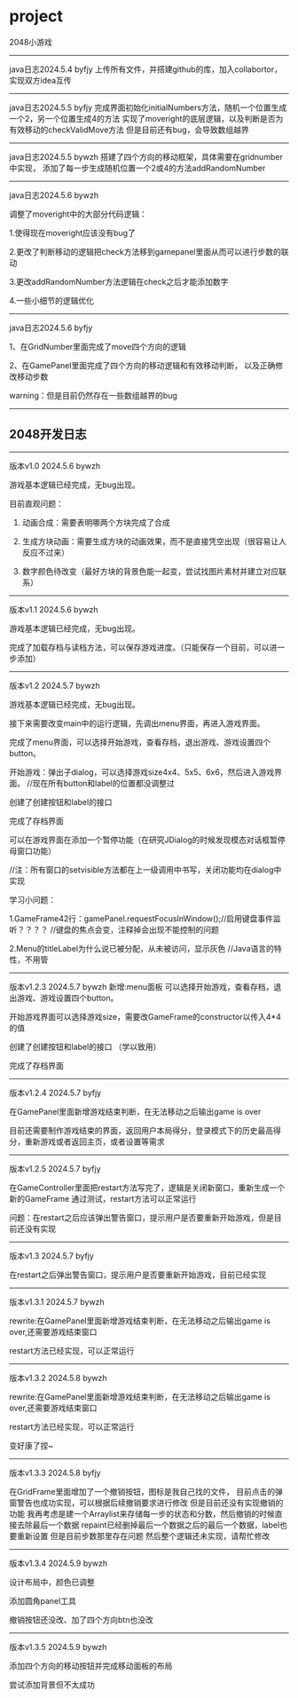# project
2048小游戏
******
java日志2024.5.4 byfjy
上传所有文件，并搭建github的库，加入collabortor，实现双方idea互传
******
java日志2024.5.5 byfjy
完成界面初始化initialNumbers方法，随机一个位置生成一个2，另一个位置生成4的方法
实现了moveright的底层逻辑，以及判断是否为有效移动的checkValidMove方法
但是目前还有bug，会导致数组越界
******
java日志2024.5.5 bywzh
搭建了四个方向的移动框架，具体需要在gridnumber中实现，
添加了每一步生成随机位置一个2或4的方法addRandomNumber
******
java日志2024.5.6 bywzh

调整了moveright中的大部分代码逻辑：

1.使得现在moveright应该没有bug了

2.更改了判断移动的逻辑把check方法移到gamepanel里面从而可以进行步数的联动

3.更改addRandomNumber方法逻辑在check之后才能添加数字

4.一些小细节的逻辑优化
******
java日志2024.5.6 byfjy

1、在GridNumber里面完成了move四个方向的逻辑

2、在GamePanel里面完成了四个方向的移动逻辑和有效移动判断， 以及正确修改移动步数

warning：但是目前仍然存在一些数组越界的bug
******
## 2048开发日志
******
版本v1.0 2024.5.6 bywzh

游戏基本逻辑已经完成，无bug出现。

目前直观问题：

1. 动画合成：需要表明哪两个方块完成了合成

2. 生成方块动画：需要生成方块的动画效果，而不是直接凭空出现（很容易让人反应不过来）

3. 数字颜色待改变（最好方块的背景色能一起变，尝试找图片素材并建立对应联系）
******
版本v1.1 2024.5.6 bywzh

游戏基本逻辑已经完成，无bug出现。

完成了加载存档与读档方法，可以保存游戏进度。（只能保存一个目前，可以进一步添加）

******
版本v1.2 2024.5.7 bywzh

游戏基本逻辑已经完成，无bug出现。

接下来需要改变main中的运行逻辑，先调出menu界面，再进入游戏界面。

完成了menu界面，可以选择开始游戏，查看存档，退出游戏、游戏设置四个button。

开始游戏：弹出子dialog，可以选择游戏size4x4、5x5、6x6，然后进入游戏界面。
//现在所有button和label的位置都没调整过

创建了创建按钮和label的接口 

完成了存档界面

可以在游戏界面在添加一个暂停功能（在研究JDialog的时候发现模态对话框暂停母窗口功能）

//注：所有窗口的setvisible方法都在上一级调用中书写，关闭功能均在dialog中实现

学习小问题：

1.GameFrame42行：gamePanel.requestFocusInWindow();//启用键盘事件监听？？？？
//键盘的焦点会变，注释掉会出现不能控制的问题

2.Menu的titleLabel为什么说已被分配，从未被访问，显示灰色
//Java语言的特性，不用管

******
版本v1.2.3 2024.5.7 bywzh
新增:menu面板
  可以选择开始游戏，查看存档，退出游戏、游戏设置四个button。

开始游戏界面可以选择游戏size，需要改GameFrame的constructor以传入4*4的值

创建了创建按钮和label的接口 （学以致用）

完成了存档界面

******
版本v1.2.4 2024.5.7 byfjy

在GamePanel里面新增游戏结束判断，在无法移动之后输出game is over

目前还需要制作游戏结束的界面，返回用户本局得分，登录模式下的历史最高得分，重新游戏或者返回主页，或者设置等需求

******
版本v1.2.5 2024.5.7 byfjy

在GameController里面把restart方法写完了，逻辑是关闭新窗口，重新生成一个新的GameFrame
通过测试，restart方法可以正常运行

问题：在restart之后应该弹出警告窗口，提示用户是否要重新开始游戏，但是目前还没有实现

******
版本v1.3 2024.5.7 byfjy

在restart之后弹出警告窗口，提示用户是否要重新开始游戏，目前已经实现

******
版本v1.3.1 2024.5.7 bywzh

rewrite:在GamePanel里面新增游戏结束判断，在无法移动之后输出game is over,还需要游戏结束窗口

restart方法已经实现，可以正常运行
******
版本v1.3.2 2024.5.8 bywzh

rewrite:在GamePanel里面新增游戏结束判断，在无法移动之后输出game is over,还需要游戏结束窗口

restart方法已经实现，可以正常运行

变好康了捏~

******
版本v1.3.3 2024.5.8 byfjy

在GridFrame里面增加了一个撤销按钮，图标是我自己找的文件，
目前点击的弹窗警告也成功实现，可以根据后续撤销要求进行修改
但是目前还没有实现撤销的功能
我再考虑是建一个Arraylist来存储每一步的状态和分数，然后撤销的时候直接去除最后一个数据
repaint已经删掉最后一个数据之后的最后一个数据，label也要重新设置
但是目前步数那里存在问题
然后整个逻辑还未实现，请帮忙修改

******
版本v1.3.4 2024.5.9 bywzh

设计布局中，颜色已调整

添加圆角panel工具

撤销按钮还没改、加了四个方向btn也没改

******
版本v1.3.5 2024.5.9 bywzh

添加四个方向的移动按钮并完成移动面板的布局

尝试添加背景但不太成功









